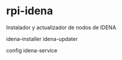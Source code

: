 # rpi-idena
Instalador y actualizador de nodos de IDENA

idena-installer
idena-updater

config
idena-service
